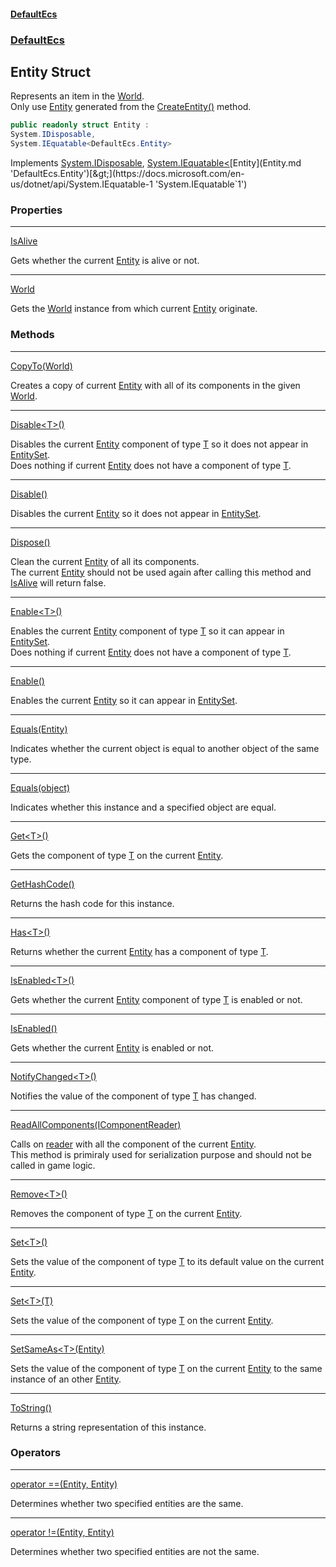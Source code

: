#### [DefaultEcs](DefaultEcs.md 'DefaultEcs')
### [DefaultEcs](DefaultEcs.md#DefaultEcs 'DefaultEcs')
## Entity Struct
Represents an item in the [World](World.md 'DefaultEcs.World').  
Only use [Entity](Entity.md 'DefaultEcs.Entity') generated from the [CreateEntity()](World_CreateEntity().md 'DefaultEcs.World.CreateEntity()') method.  
```csharp
public readonly struct Entity :
System.IDisposable,
System.IEquatable<DefaultEcs.Entity>
```

Implements [System.IDisposable](https://docs.microsoft.com/en-us/dotnet/api/System.IDisposable 'System.IDisposable'), [System.IEquatable&lt;](https://docs.microsoft.com/en-us/dotnet/api/System.IEquatable-1 'System.IEquatable`1')[Entity](Entity.md 'DefaultEcs.Entity')[&gt;](https://docs.microsoft.com/en-us/dotnet/api/System.IEquatable-1 'System.IEquatable`1')  
### Properties

***
[IsAlive](Entity_IsAlive.md 'DefaultEcs.Entity.IsAlive')

Gets whether the current [Entity](Entity.md 'DefaultEcs.Entity') is alive or not.  

***
[World](Entity_World.md 'DefaultEcs.Entity.World')

Gets the [World](World.md 'DefaultEcs.World') instance from which current [Entity](Entity.md 'DefaultEcs.Entity') originate.  
### Methods

***
[CopyTo(World)](Entity_CopyTo(World).md 'DefaultEcs.Entity.CopyTo(DefaultEcs.World)')

Creates a copy of current [Entity](Entity.md 'DefaultEcs.Entity') with all of its components in the given [World](World.md 'DefaultEcs.World').  

***
[Disable&lt;T&gt;()](Entity_Disable_T_().md 'DefaultEcs.Entity.Disable&lt;T&gt;()')

Disables the current [Entity](Entity.md 'DefaultEcs.Entity') component of type [T](Entity_Disable_T_().md#DefaultEcs_Entity_Disable_T_()_T 'DefaultEcs.Entity.Disable&lt;T&gt;().T') so it does not appear in [EntitySet](EntitySet.md 'DefaultEcs.EntitySet').  
Does nothing if current [Entity](Entity.md 'DefaultEcs.Entity') does not have a component of type [T](Entity_Disable_T_().md#DefaultEcs_Entity_Disable_T_()_T 'DefaultEcs.Entity.Disable&lt;T&gt;().T').  

***
[Disable()](Entity_Disable().md 'DefaultEcs.Entity.Disable()')

Disables the current [Entity](Entity.md 'DefaultEcs.Entity') so it does not appear in [EntitySet](EntitySet.md 'DefaultEcs.EntitySet').  

***
[Dispose()](Entity_Dispose().md 'DefaultEcs.Entity.Dispose()')

Clean the current [Entity](Entity.md 'DefaultEcs.Entity') of all its components.  
The current [Entity](Entity.md 'DefaultEcs.Entity') should not be used again after calling this method and [IsAlive](Entity_IsAlive.md 'DefaultEcs.Entity.IsAlive') will return false.  

***
[Enable&lt;T&gt;()](Entity_Enable_T_().md 'DefaultEcs.Entity.Enable&lt;T&gt;()')

Enables the current [Entity](Entity.md 'DefaultEcs.Entity') component of type [T](Entity_Enable_T_().md#DefaultEcs_Entity_Enable_T_()_T 'DefaultEcs.Entity.Enable&lt;T&gt;().T') so it can appear in [EntitySet](EntitySet.md 'DefaultEcs.EntitySet').  
Does nothing if current [Entity](Entity.md 'DefaultEcs.Entity') does not have a component of type [T](Entity_Enable_T_().md#DefaultEcs_Entity_Enable_T_()_T 'DefaultEcs.Entity.Enable&lt;T&gt;().T').  

***
[Enable()](Entity_Enable().md 'DefaultEcs.Entity.Enable()')

Enables the current [Entity](Entity.md 'DefaultEcs.Entity') so it can appear in [EntitySet](EntitySet.md 'DefaultEcs.EntitySet').  

***
[Equals(Entity)](Entity_Equals(Entity).md 'DefaultEcs.Entity.Equals(DefaultEcs.Entity)')

Indicates whether the current object is equal to another object of the same type.  

***
[Equals(object)](Entity_Equals(object).md 'DefaultEcs.Entity.Equals(object)')

Indicates whether this instance and a specified object are equal.  

***
[Get&lt;T&gt;()](Entity_Get_T_().md 'DefaultEcs.Entity.Get&lt;T&gt;()')

Gets the component of type [T](Entity_Get_T_().md#DefaultEcs_Entity_Get_T_()_T 'DefaultEcs.Entity.Get&lt;T&gt;().T') on the current [Entity](Entity.md 'DefaultEcs.Entity').  

***
[GetHashCode()](Entity_GetHashCode().md 'DefaultEcs.Entity.GetHashCode()')

Returns the hash code for this instance.  

***
[Has&lt;T&gt;()](Entity_Has_T_().md 'DefaultEcs.Entity.Has&lt;T&gt;()')

Returns whether the current [Entity](Entity.md 'DefaultEcs.Entity') has a component of type [T](Entity_Has_T_().md#DefaultEcs_Entity_Has_T_()_T 'DefaultEcs.Entity.Has&lt;T&gt;().T').  

***
[IsEnabled&lt;T&gt;()](Entity_IsEnabled_T_().md 'DefaultEcs.Entity.IsEnabled&lt;T&gt;()')

Gets whether the current [Entity](Entity.md 'DefaultEcs.Entity') component of type [T](Entity_IsEnabled_T_().md#DefaultEcs_Entity_IsEnabled_T_()_T 'DefaultEcs.Entity.IsEnabled&lt;T&gt;().T') is enabled or not.  

***
[IsEnabled()](Entity_IsEnabled().md 'DefaultEcs.Entity.IsEnabled()')

Gets whether the current [Entity](Entity.md 'DefaultEcs.Entity') is enabled or not.  

***
[NotifyChanged&lt;T&gt;()](Entity_NotifyChanged_T_().md 'DefaultEcs.Entity.NotifyChanged&lt;T&gt;()')

Notifies the value of the component of type [T](Entity_NotifyChanged_T_().md#DefaultEcs_Entity_NotifyChanged_T_()_T 'DefaultEcs.Entity.NotifyChanged&lt;T&gt;().T') has changed.  

***
[ReadAllComponents(IComponentReader)](Entity_ReadAllComponents(IComponentReader).md 'DefaultEcs.Entity.ReadAllComponents(DefaultEcs.Serialization.IComponentReader)')

Calls on [reader](Entity_ReadAllComponents(IComponentReader).md#DefaultEcs_Entity_ReadAllComponents(DefaultEcs_Serialization_IComponentReader)_reader 'DefaultEcs.Entity.ReadAllComponents(DefaultEcs.Serialization.IComponentReader).reader') with all the component of the current [Entity](Entity.md 'DefaultEcs.Entity').  
This method is primiraly used for serialization purpose and should not be called in game logic.  

***
[Remove&lt;T&gt;()](Entity_Remove_T_().md 'DefaultEcs.Entity.Remove&lt;T&gt;()')

Removes the component of type [T](Entity_Remove_T_().md#DefaultEcs_Entity_Remove_T_()_T 'DefaultEcs.Entity.Remove&lt;T&gt;().T') on the current [Entity](Entity.md 'DefaultEcs.Entity').  

***
[Set&lt;T&gt;()](Entity_Set_T_().md 'DefaultEcs.Entity.Set&lt;T&gt;()')

Sets the value of the component of type [T](Entity_Set_T_().md#DefaultEcs_Entity_Set_T_()_T 'DefaultEcs.Entity.Set&lt;T&gt;().T') to its default value on the current [Entity](Entity.md 'DefaultEcs.Entity').  

***
[Set&lt;T&gt;(T)](Entity_Set_T_(T).md 'DefaultEcs.Entity.Set&lt;T&gt;(T)')

Sets the value of the component of type [T](Entity_Set_T_(T).md#DefaultEcs_Entity_Set_T_(T)_T 'DefaultEcs.Entity.Set&lt;T&gt;(T).T') on the current [Entity](Entity.md 'DefaultEcs.Entity').  

***
[SetSameAs&lt;T&gt;(Entity)](Entity_SetSameAs_T_(Entity).md 'DefaultEcs.Entity.SetSameAs&lt;T&gt;(DefaultEcs.Entity)')

Sets the value of the component of type [T](Entity_SetSameAs_T_(Entity).md#DefaultEcs_Entity_SetSameAs_T_(DefaultEcs_Entity)_T 'DefaultEcs.Entity.SetSameAs&lt;T&gt;(DefaultEcs.Entity).T') on the current [Entity](Entity.md 'DefaultEcs.Entity') to the same instance of an other [Entity](Entity.md 'DefaultEcs.Entity').  

***
[ToString()](Entity_ToString().md 'DefaultEcs.Entity.ToString()')

Returns a string representation of this instance.  
### Operators

***
[operator ==(Entity, Entity)](Entity_operator(Entity_Entity).md 'DefaultEcs.Entity.op_Equality(DefaultEcs.Entity, DefaultEcs.Entity)')

Determines whether two specified entities are the same.

***
[operator !=(Entity, Entity)](Entity_operator!(Entity_Entity).md 'DefaultEcs.Entity.op_Inequality(DefaultEcs.Entity, DefaultEcs.Entity)')

Determines whether two specified entities are not the same.
